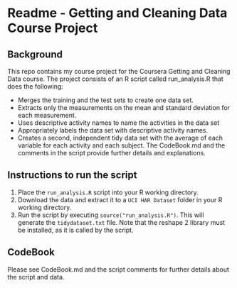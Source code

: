 # Readme - Getting and Cleaning Data Course Project

## Background
This repo contains my course project for the Coursera Getting and Cleaning Data course. The project consists of an R script called run_analysis.R that does the following:
* Merges the training and the test sets to create one data set.
* Extracts only the measurements on the mean and standard deviation for each measurement.
* Uses descriptive activity names to name the activities in the data set
* Appropriately labels the data set with descriptive activity names.
* Creates a second, independent tidy data set with the average of each variable for each activity and each subject.
The CodeBook.md and the comments in the script provide further details and explanations.

## Instructions to run the script
1. Place the `run_analysis.R` script into your R working directory.
2. Download the data and extract it to a `UCI HAR Dataset` folder in your R working directory.
3. Run the script by executing `source("run_analysis.R")`. This will generate the `tidydataset.txt` file.
Note that the reshape 2 library must be installed, as it is called by the script.

## CodeBook
Please see CodeBook.md and the script comments for further details about the script and data.